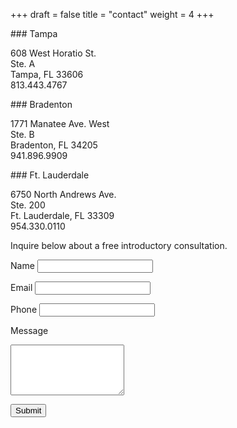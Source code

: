 +++
draft = false
title = "contact"
weight = 4
+++

<div class="address-wrap">
### Tampa

608 West Horatio St.<br>
Ste. A<br>
Tampa, FL 33606<br>
813.443.4767
</div>
<div class="address-wrap">
### Bradenton

1771 Manatee Ave. West<br>
Ste. B<br>
Bradenton, FL 34205<br>
941.896.9909
</div>
<div style="display:inline-block;">
### Ft. Lauderdale

6750 North Andrews Ave.<br>
Ste. 200<br>
Ft. Lauderdale, FL 33309<br>
954.330.0110
</div>
<br>
Inquire below about a free introductory consultation.

<label>Name</label>
<input type="text">

<label>Email</label>
<input type="email">

<label>Phone</label>
<input type="tel">

<label>Message</label>
<textarea rows="5"></textarea>

<button>Submit</button>
